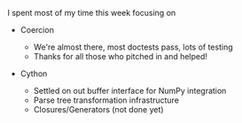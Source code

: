 I spent most of my time this week focusing on

 * Coercion
   * We're almost there, most doctests pass, lots of testing
   * Thanks for all those who pitched in and helped!

 * Cython
   * Settled on out buffer interface for NumPy integration
   * Parse tree transformation infrastructure
   * Closures/Generators (not done yet)
